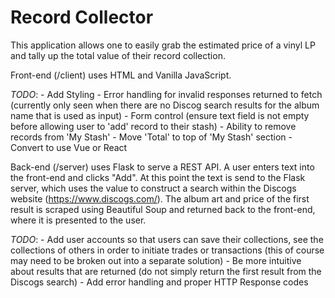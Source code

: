 # Record Collector

This application allows one to easily grab the estimated price of a vinyl LP and tally up the total value of their record collection.

Front-end (/client) uses HTML and Vanilla JavaScript.

*TODO*:
    - Add Styling
    - Error handling for invalid responses returned to fetch (currently only seen when there are no Discog search results for the album name that is used as input)
    - Form control (ensure text field is not empty before allowing user to 'add' record to their stash)
    - Ability to remove records from 'My Stash'
    - Move 'Total' to top of 'My Stash' section
    - Convert to use Vue or React

Back-end (/server) uses Flask to serve a REST API. A user enters text into the front-end and clicks "Add". At this point the text is send to the Flask server, which uses the value to construct a search within the Discogs website (https://www.discogs.com/). The album art and price of the first result is scraped using Beautiful Soup and returned back to the front-end, where it is presented to the user.

*TODO*:
    - Add user accounts so that users can save their collections, see the collections of others in order to initiate trades or transactions (this of course may need to be broken out into a separate solution)
    - Be more intuitive about results that are returned (do not simply return the first result from the Discogs search)
    - Add error handling and proper HTTP Response codes
